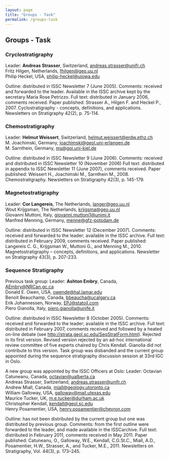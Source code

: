 ```yaml
---
layout: page
title: "Groups - Task"
permalink: /groups-task
---
```

## Groups - Task

<a id="cryclostratigraphy"></a>
### Cryclostratigraphy

Leader: **Andreas Strasser**, Switzerland, <andreas.strasser@unifr.ch>  
Fritz Hilgen, Netherlands, <fhilgen@geo.uu.nl>  
Philip Heckel, USA, <philip-heckel@uiowa.edu>  

Outline: distributed in ISSC Newsletter 7 (June 2005).
Comments: received and forwarded to the leader. Available in the ISSC archive kept by the secretary Maria Rose Petrizzo.
Full text: distributed in January 2006, comments received.
Paper published: Strasser A., Hilgen F. and Heckel P., 2007. Cyclostratigraphy - concepts, definitions, and applications. Newsletters on Stratigraphy 42(2), p. 75-114.

<a id="chemostratigraphy"></a>
### Chemostratigraphy

Leader: **Helmut Weissert**, Switzerland, <helmut.weissert@erdw.ethz.ch>  
M. Joachimski, Germany, <joachimski@geol.uni-erlangen.de>  
M. Sarnthein, Germany, <ms@gpi.uni-kiel.de>  

Outline: distributed in ISSC Newsletter 9 (June 2006).
Comments: received and distributed in ISSC Newsletter 10 (November 2006)
Full text: distributed in appendix to ISSC Newsletter 11 (June 2007), comments received.
Paper published: Weissert H., Joachimski M., Sarnthein M., 2008. Chemostratigraphy. Newsletters on Stratigraphy 42(3), p. 145-179.

<a id="magnetostratigraphy"></a>
### Magnetostratigraphy

Leader: **Cor Langereis**, The Netherlands, <langer@geo.uu.nl>  
Wout Krijgsman, The Netherlands, <krijgsma@geo.uu.nl>  
Giovanni Muttoni, Italy, <giovanni.muttoni1@unimi.it>  
Manfred Menning, Germany, <menne@gfz-potsdam.de>  

Outline: distributed in ISSC Newsletter 12 (December 2007).
Comments: received and forwarded to the leader; available in the ISSC archive.
Full text: distributed in February 2009, comments received.
Paper published: Langereis C. G., Krijgsman W., Muttoni G., and Menning M., 2010. Magnetostratigraphy – concepts, definitions, and applications. Newsletter on Stratigraphy 43(3), p. 207-233.

<a id="sequence-stratigraphy"></a>
### Sequence Stratigraphy

Previous task group:
Leader: **Ashton Embry**, Canada, <AEmbry@NRCan.gc.ca>  
Donald E. Owen, USA, <owende@hal.lamar.edu>  
Benoit Beauchamp, Canada, <bbeaucha@ucalgary.ca>  
Erik Johannessen, Norway, <EPJ@statoil.com>  
Piero Gianolla, Italy, <piero.gianolla@unife.it>  

Outline: distributed in ISSC Newsletter 8 (October 2005).
Comments: received and forwarded to the leader; available in the ISSC archive.
Full text: distributed in February 2007, comments received and followed by a heated on-line debate (see <http://strata.geol.sc.edu/SeqStratForm.html>). Rejected in its first version. Revised version rejected by an ad-hoc international review committee of five experts chaired by Chris Kendall. Gianolla did not contribute to this version. Task group was disbanded and the current group appointed during the sequence stratigraphy discussion session at 33rd IGC in Oslo.

A new group was appointed by the ISSC Officers at Oslo:
Leader: Octavian Catuneanu, Canada, <octavian@ualberta.ca>  
Andreas Strasser, Switzerland, <andreas.strasser@unifr.ch>  
Andrew Miall, Canada, <miall@geology.utoronto.ca>  
William Galloway, USA, <galloway@mail.utexas.edu>  
Maurice Tucker, UK, <m.e.tucker@durham.ac.uk>  
Christopher Kendall, <kendall@geol.sc.edu>  
Henry Posamentier, USA, <henry.posamentier@chevron.com>  

Outline: has not been distributed by the current group but one was distributed by previous group.
Comments: from the first outline were forwarded to the leader, and made available in the ISSCarchive.
Full text: distributed in February 2011, comments received in May 2011.
Paper published: Catuneanu, O., Galloway, W.E., Kendall, C.G.St.C., Miall, A.D., Posamentier, H.W., Strasser, A., and Tucker, M.E., 2011. Newsletters on Stratigraphy, Vol. 44(3), p. 173–245. 